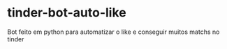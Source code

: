 # tinder-bot-auto-like
Bot feito em python para automatizar o like e conseguir muitos matchs no tinder
